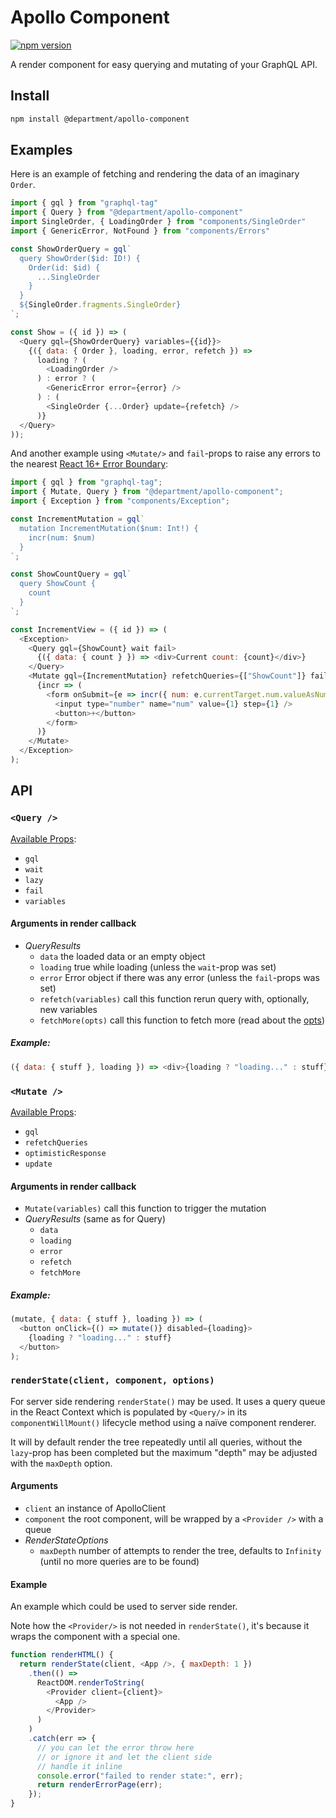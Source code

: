 # Apollo Component

[![npm version](https://badge.fury.io/js/%40department%2Fapollo-component.svg)](https://badge.fury.io/js/%40department%2Fapollo-component)

A render component for easy querying and mutating of your GraphQL API.

## Install

```sh
npm install @department/apollo-component
```

## Examples

Here is an example of fetching and rendering the data of an imaginary `Order`.

```js
import { gql } from "graphql-tag"
import { Query } from "@department/apollo-component"
import SingleOrder, { LoadingOrder } from "components/SingleOrder"
import { GenericError, NotFound } from "components/Errors"

const ShowOrderQuery = gql`
  query ShowOrder($id: ID!) {
    Order(id: $id) {
      ...SingleOrder
    }
  }
  ${SingleOrder.fragments.SingleOrder}
`;

const Show = ({ id }) => (
  <Query gql={ShowOrderQuery} variables={{id}}>
    {({ data: { Order }, loading, error, refetch }) =>
      loading ? (
        <LoadingOrder />
      ) : error ? (
        <GenericError error={error} />
      ) : (
        <SingleOrder {...Order} update={refetch} />
      )}
  </Query>
));
```

And another example using `<Mutate/>` and `fail`-props to raise any errors to
the nearest
[React 16+ Error Boundary](https://reactjs.org/blog/2017/07/26/error-handling-in-react-16.html):

```js
import { gql } from "graphql-tag";
import { Mutate, Query } from "@department/apollo-component";
import { Exception } from "components/Exception";

const IncrementMutation = gql`
  mutation IncrementMutation($num: Int!) {
    incr(num: $num)
  }
`;

const ShowCountQuery = gql`
  query ShowCount {
    count
  }
`;

const IncrementView = ({ id }) => (
  <Exception>
    <Query gql={ShowCount} wait fail>
      {({ data: { count } }) => <div>Current count: {count}</div>}
    </Query>
    <Mutate gql={IncrementMutation} refetchQueries={["ShowCount"]} fail>
      {incr => (
        <form onSubmit={e => incr({ num: e.currentTarget.num.valueAsNumber })}>
          <input type="number" name="num" value={1} step={1} />
          <button>+</button>
        </form>
      )}
    </Mutate>
  </Exception>
);
```

## API

### `<Query />`

[Available Props](https://github.com/department-stockholm/apollo-component/blob/master/Query.js#L142-L187):

* `gql`
* `wait`
* `lazy`
* `fail`
* `variables`

#### Arguments in render callback

* _QueryResults_
  * `data` the loaded data or an empty object
  * `loading` true while loading (unless the `wait`-prop was set)
  * `error` Error object if there was any error (unless the `fail`-props was
    set)
  * `refetch(variables)` call this function rerun query with, optionally, new
    variables
  * `fetchMore(opts)` call this function to fetch more (read about the
    [opts](https://www.apollographql.com/docs/react/basics/queries.html#graphql-query-data-fetchMore))

##### Example:

```js
({ data: { stuff }, loading }) => <div>{loading ? "loading..." : stuff}</div>;
```

### `<Mutate />`

[Available Props](https://github.com/department-stockholm/apollo-component/blob/master/Mutate.js#L86-L106):

* `gql`
* `refetchQueries`
* `optimisticResponse`
* `update`

#### Arguments in render callback

* `Mutate(variables)` call this function to trigger the mutation
* _QueryResults_ (same as for Query)
  * `data`
  * `loading`
  * `error`
  * `refetch`
  * `fetchMore`

##### Example:

```js
(mutate, { data: { stuff }, loading }) => (
  <button onClick={() => mutate()} disabled={loading}>
    {loading ? "loading..." : stuff}
  </button>
);
```

### `renderState(client, component, options)`

For server side rendering `renderState()` may be used. It uses a query queue in
the React Context which is populated by `<Query/>` in its `componentWillMount()`
lifecycle method using a naïve component renderer.

It will by default render the tree repeatedly until all queries, without the
`lazy`-prop has been completed but the maximum "depth" may be adjusted with the
`maxDepth` option.

#### Arguments

* `client` an instance of ApolloClient
* `component` the root component, will be wrapped by a `<Provider />` with a
  queue
* _RenderStateOptions_
  * `maxDepth` number of attempts to render the tree, defaults to `Infinity`
    (until no more queries are to be found)

#### Example

An example which could be used to server side render.

Note how the `<Provider/>` is not needed in `renderState()`, it's because it
wraps the component with a special one.

```js
function renderHTML() {
  return renderState(client, <App />, { maxDepth: 1 })
    .then(() =>
      ReactDOM.renderToString(
        <Provider client={client}>
          <App />
        </Provider>
      )
    )
    .catch(err => {
      // you can let the error throw here
      // or ignore it and let the client side
      // handle it inline
      console.error("failed to render state:", err);
      return renderErrorPage(err);
    });
}
```
